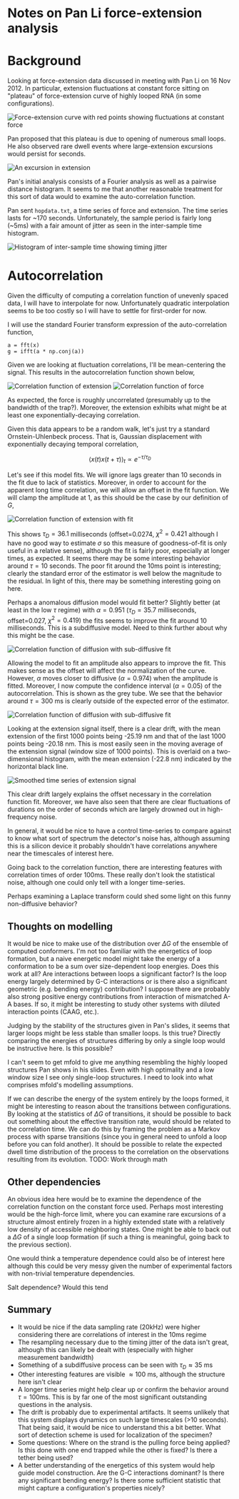 # Notes on Pan Li force-extension analysis

# Background
Looking at force-extension data discussed in meeting with Pan Li on 16
Nov 2012. In particular, extension fluctuations at constant force
sitting on "plateau" of force-extension curve of highly looped
RNA (in some configurations).

![Force-extension curve with red points showing fluctuations at constant force](constant-force.png)

Pan proposed that this plateau is due to opening of numerous
small loops. He also observed rare dwell events where large-extension
excursions would persist for seconds.

![An excursion in extension](long-dwell.png)

Pan's initial analysis consists of a Fourier analysis as well as a
pairwise distance histogram. It seems to me that another reasonable
treatment for this sort of data would to examine the auto-correlation
function.

Pan sent `hopdata.txt`, a time series of force and extension. The time
series lasts for ~170 seconds. Unfortunately, the sample period is
fairly long (~5ms) with a fair amount of jitter as seen in the
inter-sample time histogram.

![Histogram of inter-sample time showing timing jitter](jitter.png)

# Autocorrelation

Given the difficulty of computing a correlation function of unevenly
spaced data, I will have to interpolate for now. Unfortunately
quadratic interpolation seems to be too costly so I will have to
settle for first-order for now.

I will use the standard Fourier transform expression of the
auto-correlation function,

    a = fft(x)
    g = ifft(a * np.conj(a))

Given we are looking at fluctuation correlations, I'll be
mean-centering the signal. This results in the autocorrelation
function shown below,

![Correlation function of extension](extension-corr.png)
![Correlation function of force](force-corr.png)

As expected, the force is roughly uncorrelated (presumably up to the
bandwidth of the trap?). Moreover, the extension exhibits what might
be at least one exponentially-decaying correlation.

Given this data appears to be a random walk, let's just try a standard
Ornstein-Uhlenbeck process. That is, Gaussian displacement with
exponentially decaying temporal correlation,

$$\langle x(t) x(t+\tau) \rangle_t \propto e^{-\tau / \tau_D} $$

Let's see if this model fits. We will ignore lags greater than 10
seconds in the fit due to lack of statistics. Moreover, in order to
account for the apparent long time correlation, we will allow an
offset in the fit function. We will clamp the amplitude at 1, as this
should be the case by our definition of $G$,

![Correlation function of extension with fit](extension-corr-fit.png)

This shows $\tau_D = 36.1$ milliseconds (offset=0.0274, $\chi^2 =
0.421$ although I have no good way to estimate $\sigma$ so this
measure of goodness-of-fit is only useful in a relative sense),
although the fit is fairly poor, especially at longer times, as
expected. It seems there may be some interesting behavior around $\tau
= 10$ seconds. The poor fit around the 10ms point is interesting;
clearly the standard error of the estimator is well below the
magnitude to the residual. In light of this, there may be something
interesting going on here.

Perhaps a anomalous diffusion model would fit better? Slightly better
(at least in the low $\tau$ regime) with $\alpha=0.951$ ($\tau_D=35.7$
milliseconds, offset=0.027, $\chi^2 = 0.419$) the fits seems to
improve the fit around 10 milliseconds. This is a subdiffusive
model. Need to think further about why this might be the case.

![Correlation function of diffusion with sub-diffusive fit](extension-corr-subdiff-fit.png)

Allowing the model to fit an amplitude also appears to improve the
fit. This makes sense as the offset will affect the normalization of
the curve. However, $\alpha$ moves closer to diffusive ($\alpha =
0.974$) when the amplitude is fitted. Moreover, I now compute the
confidence interval ($\alpha = 0.05$) of the autocorrelation. This is
shown as the grey tube. We see that the behavior around $\tau = 300$
ms is clearly outside of the expected error of the estimator.

![Correlation function of diffusion with sub-diffusive fit](extension-corr-subdiff-fit-2.png)

Looking at the extension signal itself, there is a clear drift, with
the mean extension of the first 1000 points being -25.19 nm and that
of the last 1000 points being -20.18 nm. This is most easily seen in
the moving average of the extension signal (window size of 1000
points). This is overlaid on a two-dimensional histogram, with the
mean extension (-22.8 nm) indicated by the horizontal black line.

![Smoothed time series of extension signal](extension-timeseries.png)

This clear drift largely explains the offset necessary in the
correlation function fit. Moreover, we have also seen that there are
clear fluctuations of durations on the order of seconds which are
largely drowned out in high-frequency noise. 

In general, it would be nice to have a control time-series to compare
against to know what sort of spectrum the detector's noise has,
although assuming this is a silicon device it probably shouldn't have
correlations anywhere near the timescales of interest here.

Going back to the correlation function, there are interesting features
with correlation times of order 100ms. These really don't look the
statistical noise, although one could only tell with a longer time-series.

Perhaps examining a Laplace transform could shed some light on this
funny non-diffusive behavior?

## Thoughts on modelling

It would be nice to make use of the distribution over $\Delta G$ of
the ensemble of computed conformers. I'm not too familiar with the
energetics of loop formation, but a naive energetic model might take
the energy of a conformation to be a sum over size-dependent loop
energies. Does this work at all? Are interactions between loops a
significant factor? Is the loop energy largely determined by G-C
interactions or is there also a significant geometric (e.g. bending
energy) contribution? I suppose there are probably also strong
positive energy contributions from interaction of mismatched A-A
bases. If so, it might be interesting to study other systems with
diluted interaction points (CAAG, etc.).

Judging by the stability of the structures given in Pan's slides, it
seems that larger loops might be less stable than smaller loops. Is
this true? Directly comparing the energies of structures differing by
only a single loop would be instructive here. Is this possible?

I can't seem to get mfold to give me anything resembling the highly
looped structures Pan shows in his slides. Even with high optimality
and a low window size I see only single-loop structures. I need to
look into what comprises mfold's modelling assumptions.

If we can describe the energy of the system entirely by the loops
formed, it might be interesting to reason about the transitions
between configurations. By looking at the statistics of $\Delta G$ of
transitions, it should be possible to back out something about the
effective transition rate, would should be related to the correlation
time. We can do this by framing the problem as a Markov process with
sparse transitions (since you in general need to unfold a loop before
you can fold another). It should be possible to relate the expected
dwell time distribution of the process to the correlation on the
observations resulting from its evolution. TODO: Work through math

## Other dependencies

An obvious idea here would be to examine the dependence of the
correlation function on the constant force used. Perhaps most
interesting would be the high-force limit, where you can examine rare
excursions of a structure almost entirely frozen in a highly
extended state with a relatively low density of accessible neighboring
states. One might be able to back out a $\Delta G$ of a single loop
formation (if such a thing is meaningful, going back to the previous
section).

One would think a temperature dependence could also be of interest
here although this could be very messy given the number of
experimental factors with non-trivial temperature dependencies.

Salt dependence? Would this tend


## Summary

 * It would be nice if the data sampling rate (20kHz) were higher
   considering there are correlations of interest in the 10ms regime
 * The resampling necessary due to the timing jitter of the data isn't
   great, although this can likely be dealt with (especially with
   higher measurement bandwidth)
 * Something of a subdiffusive process can be seen with $\tau_D
   \approx 35$ ms
 * Other interesting features are visible $\approx 100$ ms, although
   the structure here isn't clear
 * A longer time series might help clear up or confirm the behavior
   around $\tau = 100$ms. This is by far one of the most significant
   outstanding questions in the analysis.
 * The drift is probably due to experimental artifacts. It seems
   unlikely that this system displays dynamics on such large
   timescales (>10 seconds). That being said, it would be nice to
   understand this a bit better. What sort of detection scheme is used
   for localization of the specimen?
 * Some questions: Where on the strand is the pulling force being
   applied?  Is this done with one end trapped while the other is
   fixed? Is there a tether being used?
 * A better understanding of the energetics of this system would help
   guide model construction. Are the G-C interactions dominant? Is
   there any significant bending energy? Is there some sufficient
   statistic that might capture a configuration's properties nicely?

